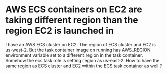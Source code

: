 
# AWS ECS containers on EC2 are taking different region than the region EC2 is launched in

I have an AWS ECS cluster on EC2. The region of ECS cluster and EC2 is us-west-2. But the task container image on running has AWS_REGION environment variable set to a different region in the task container.
Somehow the ecs task role is setting region as us-east-2.
How to have the same region as ECS cluster and EC2 within the ECS task container as well ?

        